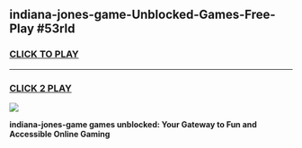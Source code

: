 
## indiana-jones-game-Unblocked-Games-Free-Play #53rld
<h3>
<a href="https://us.freeplayer.one?title=indiana-jones-game&ref=9M">CLICK TO PLAY</a></h3>
<hr>

<h3>
<a href="https://us.freeplayer.one?title=indiana-jones-game&ref=9M">CLICK 2 PLAY</a>
  
</h3>

<a href="https://us.freeplayer.one?title=indiana-jones-game&ref=9M"><img src="https://clearcache.store/games.png"></a>


**indiana-jones-game games unblocked: Your Gateway to Fun and Accessible Online Gaming**
